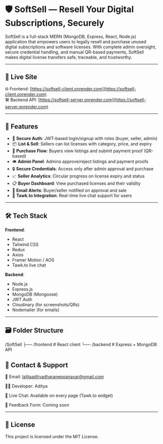 # 🛡️ SoftSell — Resell Your Digital Subscriptions, Securely

SoftSell is a full-stack MERN (MongoDB, Express, React, Node.js) application that empowers users to legally resell and purchase unused digital subscriptions and software licenses. With complete admin oversight, secure credential handling, and manual QR-based payments, SoftSell makes digital license transfers safe, traceable, and trustworthy.

---

## 🚀 Live Site

🌐 Frontend: [https://softsell-client.onrender.com](https://softsell-client.onrender.com)  
🛠️ Backend API: [https://softsell-server.onrender.com](https://softsell-server.onrender.com)  

---

## 🧩 Features

- 🔐 **Secure Auth**: JWT-based login/signup with roles (buyer, seller, admin)
- 📦 **List & Sell**: Sellers can list licenses with category, price, and expiry
- 🧾 **Purchase Flow**: Buyers view listings and submit payment proof (QR-based)
- 👁️ **Admin Panel**: Admins approve/reject listings and payment proofs
- 🔒 **Secure Credentials**: Access only after admin approval and purchase
- 📈 **Seller Analytics**: Circular progress on license expiry and status
- 📋 **Buyer Dashboard**: View purchased licenses and their validity
- 📩 **Email Alerts**: Buyer/seller notified on approval and sale
- 💬 **Tawk.to Integration**: Real-time live chat support for users

---

## 🛠️ Tech Stack

**Frontend**:  
- React  
- Tailwind CSS  
- Redux  
- Axios  
- Framer Motion / AOS  
- Tawk.to live chat  

**Backend**:  
- Node.js  
- Express.js  
- MongoDB (Mongoose)  
- JWT Auth  
- Cloudinary (for screenshots/QRs)  
- Nodemailer (for emails)

---

## 🗃️ Folder Structure

/SoftSell
├── /frontend # React client
└── /backend # Express + MongoDB API

## 📧 Contact & Support

📮 Email: lalitaadityadharaneppanavar@gmail.com

🧑‍💻 Developer: Aditya

💬 Live Chat: Available on every page (Tawk.to widget)

📝 Feedback Form: Coming soon

---

## 📄 License
This project is licensed under the MIT License.

